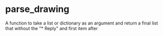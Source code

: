 # parse_drawing
A function to take a list or dictionary as an argument and return a final list that without the "* Reply" and first item after
